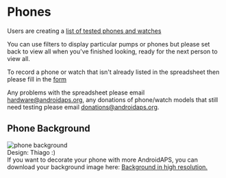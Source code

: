 # Phones

Users are creating a [list of tested phones and watches](https://docs.google.com/spreadsheets/d/1gZAsN6f0gv6tkgy9EBsYl0BQNhna0RDqA9QGycAqCQc/edit?usp=sharing)

You can use filters to display particular pumps or phones but please set back to view all when you've finished looking, ready for the next person to view all.

To record a phone or watch that isn't already listed in the spreadsheet then please fill in the [form](https://docs.google.com/forms/d/e/1FAIpQLScvmuqLTZ7MizuFBoTyVCZXuDb__jnQawEvMYtnnT9RGY6QUw/viewform)

Any problems with the spreadsheet please email <hardware@androidaps.org>, any donations of phone/watch models that still need testing please email [donations@androidaps.org](mailto:hardware@androidaps.org).

## Phone Background

![phone background](../../images/bg_phone_thump.jpg) </br> Design: Thiago :) </br> If you want to decorate your phone with more AndroidAPS, you can download your background image here: [Background in high resolution.](https://raw.githubusercontent.com/openaps/AndroidAPSdocs/master/docs/images/bg_phone.jpg)